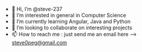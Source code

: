 - 👋 Hi, I’m @steve-237
- 👀 I’m interested in general in Computer Science
- 🌱 I’m currently learning Angular, Java and Python
- 💞️ I’m looking to collaborate on interesting projects
- 📫 How to reach me : just send me an email here --> steve0peg@gmail.com

<!---
steve-237/steve-237 is a ✨ special ✨ repository because its `README.md` (this file) appears on your GitHub profile.
You can click the Preview link to take a look at your changes.
--->
